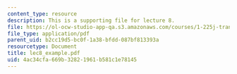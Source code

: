 ```yaml
---
content_type: resource
description: This is a supporting file for lecture 8.
file: https://ol-ocw-studio-app-qa.s3.amazonaws.com/courses/1-225j-transportation-flow-systems-fall-2002/4ac34cfa669b32821961b581c1e78145_lec8_example.pdf
file_type: application/pdf
parent_uid: b2cc19d5-bc0f-1a38-bfdd-087bf813393a
resourcetype: Document
title: lec8_example.pdf
uid: 4ac34cfa-669b-3282-1961-b581c1e78145
---
```


